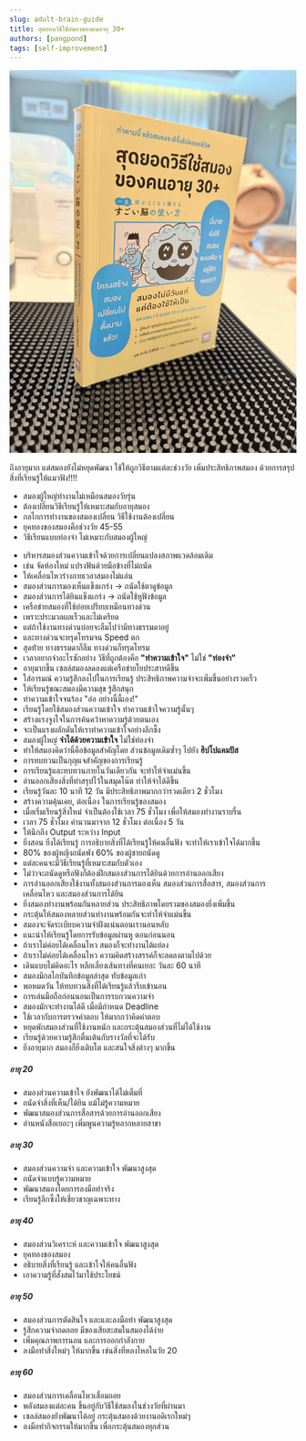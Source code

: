 ```yaml
---
slug: adult-brain-guide
title: สุดยอดวิธีใช้สมองของคนอายุ 30+
authors: [pangpond]
tags: [self-improvement]
---
```


![สุดยอดวิธีใช้สมองของคนอายุ 30+](./IMG_1061.jpg "สุดยอดวิธีใช้สมองของคนอายุ 30+")

ถึงอายุมาก แต่สมองยังไม่หยุดพัฒนา ใช้ให้ถูกวิธีตามแต่ละช่วงวัย เพิ่มประสิทธิภาพสมอง ด้วยการสรุปสิ่งที่เรียนรู้ให้แมวฟัง!!!!

- สมองผู้ใหญ่ทำงานไม่เหมือนสมองวัยรุ่น
- ต้องเปลี่ยนวิธีเรียนรู้ให้เหมาะสมกับอายุสมอง
- กลไกการทำงานของสมองเปลี่ยน วิธีใช้งานต้องเปลี่ยน
- ยุคทองของสมองคือช่วงวัย 45-55
- วิธีเรียนแบบท่องจำ ไม่เหมาะกับสมองผู้ใหญ่
<!-- truncate -->
- บริหารสมองส่วนความเข้าใจด้วยการเปลี่ยนแปลงสภาพแวดล้อมเดิม
- เช่น จัดห้องใหม่ แปรงฟันด้วยมือข้างที่ไม่ถนัด
- ให้เคลื่อนไหวร่างกายเวลาสมองไม่แล่น
- สมองส่วนการมองเห็นแข็งแกร่ง -> ถนัดใช้ตาดูข้อมูล
- สมองส่วนการได้ยินแข็งแกร่ง -> ถนัดใช้หูฟังข้อมูล
- เครือข่ายสมองที่ใช้บ่อยเปรียบเหมือนทางด่วน
- เพราะประมวลผลเร็วและไม่เครียด
- แต่ถ้าใช้งานทางด่วนบ่อยจะลืมไปว่ามีทางธรรมดาอยู่
- และทางด่วนจะทรุดโทรมจน Speed ตก
- สุดท้่าย ทางธรรมดาก็ลืม ทางด่วนก็ทรุดโทรม
- เวลาอยากจำอะไรซักอย่าง วิธีที่ถูกต้องคือ **"ทำความเข้าใจ"** ไม่ใช่ **"ท่องจำ"**
- อายุมากขึ้น เซลล์สมองลดลงแต่เครือข่ายใยประสาทดีขึ้น
- ใส่อารมณ์ ความรู้สึกลงไปในการเรียนรู้ ประสิทธิภาพความจำจะเพิ่มขึ้นอย่างรวดเร็ว
- ให้เรียนรู้ขณะสมองมีความสุข รู้สึกสนุก
- ทำความเข้าใจจนร้อง "อ๋อ อย่างนี้นี้เอง!"
- เรียนรู้โดยใช้สมองส่วนความเข้าใจ ทำความเข้าใจความรู้นั้นๆ
- สร้างแรงจูงใจในการค้นคว้าหาความรู้ด้วยตนเอง
- จะเป็นแรงผลักดันให้เราทำความเข้าใจอย่างลึกซึ้ง
- สมองผู้ใหญ่ **จำได้ด้วยความเข้าใจ** ไม่ใช่ท่องจำ
- ทำให้สมองคิดว่านี่คือข้อมูลสำคัญโดย ส่วนข้อมูลเดิมซ้ำๆ ไปยัง **ฮิปโปแคมปัส**
- การทบทวนเป็นกุญแจสำคัญของการเรียนรู้
- การเรียนรู้และทบทวนภายในวันเดียวกัน จะทำให้จำแม่นขึ้น
- อ่านออกเสียงสิ่งที่ทำสรุปไว้ในสมุดโน๊ต ทำให้จำได้ดีขึ้น
- เรียนรู้วันละ 10 นาที 12 วัน มีประสิทธิภาพมากกว่ารวดเดียว 2 ชั่วโมง
- สร้างความคุ้นเคย, ต่อเนื่อง ในการเรียนรู้ของสมอง
- เมื่อเริ่มเรียนรู้สิ่งใหม่ จำเป็นต้องใช้เวลา 75 ชั่วโมง เพื่อให้สมองทำงานราบรื่น
- เวลา 75 ชั่วโมง คำนวนมาจาก 12 ชั่วโมง ต่อเนื่อง 5 วัน
- ให้นึกถึง Output ระหว่าง Input
- ยิ่งสอน ยิ่งได้เรียนรู้ การอธิบายสิ่งที่ได้เรียนรู้ให้คนอื่นฟัง จะทำให้เราเข้าใจได้มากขึ้น
- 80% ของผู้หญิงถนัดพัง 60% ของผู้ชายถนัดดู
- แต่ละคนจะมีวิธีเรียนรู้ที่เหมาะสมกับตัวเอง
- ไม่ว่าจะถนัดดูหรือฟังก็ต้องฝึกสมองส่วนการได้ยินด้วยการอ่านออกเสียง
- การอ่านออกเสียงใช้งานทั้งสมองส่วนการมองเห็น สมองส่วนการสื่อสาร, สมองส่วนการเคลื่อนไหว และสมองส่วนการได้ยิน
- ยิ่งสมองทำงานพร้อมกันหลายส่วน ประสิทธิภาพโดยรวมของสมองยิ่งเพิ่มขึ้น
- กระตุ้นให้สมองหลายส่วนทำงานพร้อมกันจะทำให้จำแม่นขึ้น
- สมองจะจัดระเบียบความจำฝังแน่นตอนเรานอนหลับ
- แนะนำให้เรียนรู้โดยการรับข้อมูลผ่านหู ตอนก่อนนอน
- ถ้าเราไม่ค่อยได้เคลื่อนไหว สมองก็จะทำงานได้แย่ลง
- ถ้าเราไม่ค่อยได้เคลื่อนไหว ความคิดสร้างสรรค์ก็จะลดลงตามไปด้วย
- เดินแบบไม่คิดอะไร หลีกเลี่ยงเส้นทางที่คนเยอะ วันละ 60 นาที
- สมองมีกลไกบันทึกข้อมูลล่าสุด ทับข้อมูลเก่า
- พอหมดวัน ให้ทบทวนสิ่งที่ได้เรียนรู้แล้วรีบเข้านอน
- การเล่นมือถือก่อนนอนเป็นการรบกวนความจำ
- สมองมักจะทำงานได้ดี เมื่อมีกำหนด Deadline
- ใช้เวลากับการตรวจคำตอบ ให้มากกว่าคิดคำตอบ
- หยุดพักสมองส่วนที่ใช้งานหนัก และกระตุ้นสมองส่วนที่ไม่ได้ใช้งาน
- เรียนรู้ด้วยความรู้สึกตื่นเต้นกับรางวัลที่จะได้รับ
- ยิ่งอายุมาก สมองก็ยิ่งเติบโต และสนใจสิ่งต่างๆ มากขึ้น

<div className="block mb-8 max-w-sm bg-white border border-gray-200 rounded-lg shadow-sm  dark:bg-gray-800 dark:border-gray-700 dark:hover:bg-gray-700">
  <div className="card-header bg-gray-100 dark:bg-gray-900 border-b border-gray-200 rounded-t-lg py-3 px-3 md:py-3 md:px-3">
    <h5 className="mb-1 text-2xl font-bold tracking-tight text-gray-900 dark:text-white">อายุ 20</h5>
  </div>
  <div className="p-3 mb-1 text-small font-normal text-gray-700 dark:text-gray-400">
    <ul>
      <li>สมองส่วนความเข้าใจ ยังพัฒนาได้ไม่เต็มที่</li>
      <li>ถนัดจำสิ่งที่เห็น/ได้ยิน แม้ไม่รู้ความหมาย</li>
      <li>พัฒนาสมองส่วนการสื่อสารด้วยการอ่านออกเสียง</li>
      <li>อ่านหนังสือเยอะๆ เพิ่มพูนความรู้หลากหลายสาขา</li>
    </ul>
  </div>
</div>

<div className="block mb-8 max-w-sm bg-white border border-gray-200 rounded-lg shadow-sm  dark:bg-gray-800 dark:border-gray-700 dark:hover:bg-gray-700">
  <div className="card-header bg-gray-100 dark:bg-gray-900 border-b border-gray-200 rounded-t-lg py-3 px-3 md:py-3 md:px-3">
    <h5 className="mb-1 text-2xl font-bold tracking-tight text-gray-900 dark:text-white">อายุ 30</h5>
  </div>
  <div className="p-3 mb-1 text-small font-normal text-gray-700 dark:text-gray-400">
    <ul>
      <li>สมองส่วนความจำ และความเข้าใจ พัฒนาสูงสุด</li>
      <li>ถนัดจำแบบรู้ความหมาย</li>
      <li>พัฒนาสมองโดยการลงมือทำจริง</li>
      <li>เรียนรู้ลึกซึ้งให้เชี่ยวชาญเฉพาะทาง</li>
    </ul>
  </div>
</div>

<div className="block mb-8 max-w-sm bg-white border border-gray-200 rounded-lg shadow-sm  dark:bg-gray-800 dark:border-gray-700 dark:hover:bg-gray-700">
  <div className="card-header bg-gray-100 dark:bg-gray-900 border-b border-gray-200 rounded-t-lg py-3 px-3 md:py-3 md:px-3">
    <h5 className="mb-1 text-2xl font-bold tracking-tight text-gray-900 dark:text-white">อายุ 40</h5>
  </div>
  <div className="p-3 mb-1 text-small font-normal text-gray-700 dark:text-gray-400">
    <ul>
      <li>สมองส่วนวิเคราะห์ และความเข้าใจ พัฒนาสูงสุด</li>
      <li>ยุคทองของสมอง</li>
      <li>อธิบายสิ่งที่เรียนรู้ และเข้าใจให้คนอื่นฟัง</li>
      <li>เอาความรู้ที่สั่งสมไว้มาใช้ประโยชน์</li>
    </ul>
  </div>
</div>

<div className="block mb-8 max-w-sm bg-white border border-gray-200 rounded-lg shadow-sm  dark:bg-gray-800 dark:border-gray-700 dark:hover:bg-gray-700">
  <div className="card-header bg-gray-100 dark:bg-gray-900 border-b border-gray-200 rounded-t-lg py-3 px-3 md:py-3 md:px-3">
    <h5 className="mb-1 text-2xl font-bold tracking-tight text-gray-900 dark:text-white">อายุ 50</h5>
  </div>
  <div className="p-3 mb-1 text-small font-normal text-gray-700 dark:text-gray-400">
    <ul>
      <li>สมองส่วนการตัดสินใจ และและลงมือทำ พัฒนาสูงสุด</li>
      <li>รู้สึกความจำถดถอย มีของเสียสะสมในสมองได้ง่าย</li>
      <li>เพิ่มคุณภาพการนอน และการออกกำลังกาย</li>
      <li>ลงมือทำสิ่งใหม่ๆ ให้มากขึ้น เช่นสิ่งที่หลงไหลในวัย 20</li>
    </ul>
  </div>
</div>

<div className="block mb-8 max-w-sm bg-white border border-gray-200 rounded-lg shadow-sm  dark:bg-gray-800 dark:border-gray-700 dark:hover:bg-gray-700">
  <div className="card-header bg-gray-100 dark:bg-gray-900 border-b border-gray-200 rounded-t-lg py-3 px-3 md:py-3 md:px-3">
    <h5 className="mb-1 text-2xl font-bold tracking-tight text-gray-900 dark:text-white">อายุ 60</h5>
  </div>
  <div className="p-3 mb-1 text-small font-normal text-gray-700 dark:text-gray-400">
    <ul>
      <li>สมองส่วนการเคลื่อนไหวเสื่อมถอย</li>
      <li>พลังสมองแต่ละคน ขึ้นอยู่กับวิธีใช้สมองในช่วงวัยที่ผ่านมา</li>
      <li>เซลล์สมองยังพัฒนาได้อยู่ กระตุ้นสมองด้วยงานอดิเรกใหม่ๆ</li>
      <li>ลงมือทำกิจกรรมให้มากขึ้น เพื่อกระตุ้นสมองทุกส่วน</li>
    </ul>
  </div>
</div>

